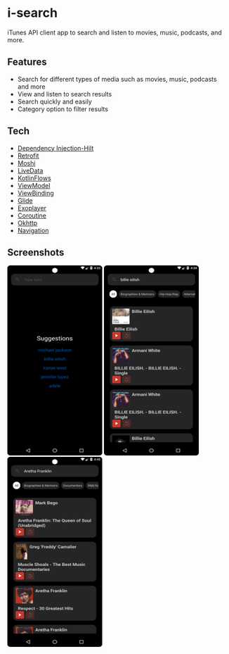 # i-search

iTunes API client app to search and listen to movies, music, podcasts, and more.

## Features

- Search for different types of media such as movies, music, podcasts and more
- View and listen to search results
- Search quickly and easily
- Category option to filter results

## Tech

- [Dependency Injection-Hilt](https://developer.android.com/training/dependency-injection/hilt-android)
- [Retrofit](https://square.github.io/retrofit/)
- [Moshi](https://github.com/square/retrofit/tree/master/retrofit-converters/moshi)
- [LiveData](https://developer.android.com/topic/libraries/architecture/livedata)
- [KotlinFlows](https://developer.android.com/kotlin/flow)
- [ViewModel](https://developer.android.com/topic/libraries/architecture/viewmodel?gclid=Cj0KCQjwmouZBhDSARIsALYcouowU4bI_Dxt9XRlsd4-qAblwn2Vk3jgw86XJFJdhJuraSbTxzGNgwMaAvejEALw_wcB&gclsrc=aw.ds)
- [ViewBinding](https://developer.android.com/topic/libraries/view-binding)
- [Glide](https://github.com/bumptech/glide)
- [Exoplayer](https://github.com/google/ExoPlayer)
- [Coroutine](https://developer.android.com/kotlin/coroutines)
- [Okhttp](https://square.github.io/okhttp/)
- [Navigation](https://developer.android.com/guide/navigation/get-started)

## Screenshots

<kbd><img width="216" height="432" src="screenshot/1.png"></kbd>
<kbd><img width="216" height="432" src="screenshot/2.png"></kbd>
<kbd><img width="216" height="432" src="screenshot/3.png"></kbd>